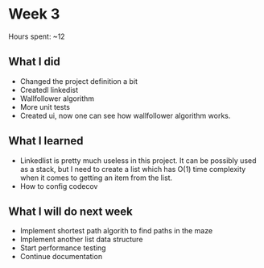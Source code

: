 # Week 3

Hours spent: ~12

## What I did

- Changed the project definition a bit
- Createdl linkedist
- Wallfollower algorithm
- More unit tests
- Created ui, now one can see how wallfollower algorithm works.


## What I learned
- Linkedlist is pretty much useless in this project. It can be possibly used as a stack, but I need to create a list which has
O(1) time complexity when it comes to getting an item from the list.
- How to config codecov


## What I will do next week
- Implement shortest path algorith to find paths in the maze
- Implement another list data structure
- Start performance testing
- Continue documentation
